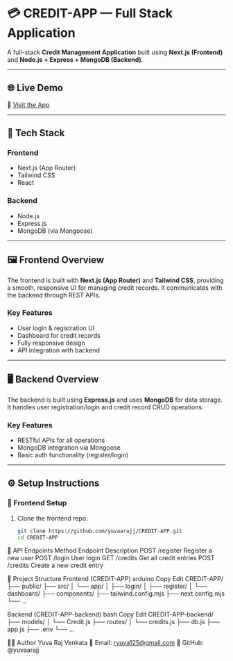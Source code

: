 # 💳 CREDIT-APP — Full Stack Application

A full-stack **Credit Management Application** built using **Next.js (Frontend)** and **Node.js + Express + MongoDB (Backend)**.

---

## 🌐 Live Demo

🔗 [Visit the App](https://credit-app-woad.vercel.app)

---

## 🚀 Tech Stack

### Frontend
- Next.js (App Router)
- Tailwind CSS
- React

### Backend
- Node.js
- Express.js
- MongoDB (via Mongoose)

---

## 🖼️ Frontend Overview

The frontend is built with **Next.js (App Router)** and **Tailwind CSS**, providing a smooth, responsive UI for managing credit records. It communicates with the backend through REST APIs.

### Key Features
- User login & registration UI
- Dashboard for credit records
- Fully responsive design
- API integration with backend

---

## 🖥️ Backend Overview

The backend is built using **Express.js** and uses **MongoDB** for data storage. It handles user registration/login and credit record CRUD operations.

### Key Features
- RESTful APIs for all operations
- MongoDB integration via Mongoose
- Basic auth functionality (register/login)

---

## ⚙️ Setup Instructions

### 📁 Frontend Setup

1. Clone the frontend repo:

   ```bash
   git clone https://github.com/yuvaarajj/CREDIT-APP.git
   cd CREDIT-APP


🔌 API Endpoints
Method	Endpoint	Description
POST	  /register	Register a new user
POST	  /login	  User login
GET	    /credits	Get all credit entries
POST	  /credits	Create a new credit entry


📁 Project Structure
Frontend (CREDIT-APP)
arduino
Copy
Edit
CREDIT-APP/
├── public/
├── src/
│   └── app/
│       ├── login/
│       ├── register/
│       └── dashboard/
├── components/
├── tailwind.config.mjs
├── next.config.mjs
└── ...

Backend (CREDIT-APP-backend)
bash
Copy
Edit
CREDIT-APP-backend/
├── models/
│   └── Credit.js
├── routes/
│   └── credits.js
├── db.js
├── app.js
├── .env
└── ...


👨‍💻 Author
Yuva Raj Venkata
📧 Email: ryuva125@gmail.com
🔗 GitHub: @yuvaarajj


